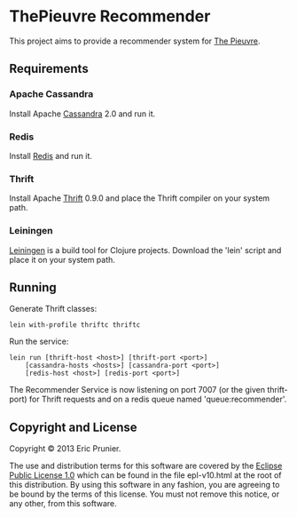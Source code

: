 # ThePieuvre Recommender

This project aims to provide a recommender system for [The Pieuvre].

[The Pieuvre]: http://thepieuvre.com


## Requirements

### Apache Cassandra

Install Apache [Cassandra] 2.0 and run it.

[Cassandra]: http://cassandra.apache.org

### Redis

Install [Redis] and run it.

[Redis]: http://redis.io

### Thrift

Install Apache [Thrift] 0.9.0 and place the Thrift compiler on your system path.

[Thrift]: http://thrift.apache.org

### Leiningen

[Leiningen] is a build tool for Clojure projects.
Download the 'lein' script and place it on your system path.

[Leiningen]: http://leiningen.org


## Running

Generate Thrift classes:

	lein with-profile thriftc thriftc

Run the service:

	lein run [thrift-host <host>] [thrift-port <port>] 
		[cassandra-hosts <hosts>] [cassandra-port <port>] 
		[redis-host <host>] [redis-port <port>]

The Recommender Service is now listening on port 7007 (or the given thrift-port) 
for Thrift requests and on a redis queue named 'queue:recommender'.


## Copyright and License

Copyright © 2013 Eric Prunier.

The use and distribution terms for this software are covered by the
[Eclipse Public License 1.0] which can be found in the file
epl-v10.html at the root of this distribution. By using this software
in any fashion, you are agreeing to be bound by the terms of this
license. You must not remove this notice, or any other, from this
software.

[Eclipse Public License 1.0]: http://opensource.org/licenses/eclipse-1.0.php
